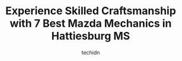 ---
layout: ampstory
image: https://images.unsplash.com/photo-1608839968395-12aed2154570?ixlib=rb-4.0.3&ixid=MnwxMjA3fDB8MHxwaG90by1wYWdlfHx8fGVufDB8fHx8&auto=format&fit=crop&w=640&h=853&q=80
author: techidn
featured: false
description: Searching for the finest Mazda Mechanic in Hattiesburg MS, USA? Look no further than the 7 best Mazda Mechanic in the area, where youll find a team of highly qualified professionals ready t
title: Experience Skilled Craftsmanship with 7 Best Mazda Mechanics in Hattiesburg MS
cover:
   title: Experience Skilled Craftsmanship with 7 Best Mazda Mechanics in Hattiesburg MS
   subtitle: Rickpate
   background: https://images.unsplash.com/photo-1608839968395-12aed2154570?ixlib=rb-4.0.3&ixid=MnwxMjA3fDB8MHxwaG90by1wYWdlfHx8fGVufDB8fHx8&auto=format&fit=crop&w=640&h=853&q=80

pages: 
 - layout: thirds
   top: <h1>#1 Dean McCrary Kia of Hattiesburg</h1>
   bottom: "<p>I purchased a 2020 Optima in 2020 that was involved in an accident the week of Christmas last year. I am seeking Diminished Value for the loss and was told to go to the d</p>"
   background: https://www.knot35.com/toplist/wp-content/uploads/2023/06/best-mazda-mechanic-1-in-hattiesburg-ms-1685836610.jpeg
   backgroundblur: true
 - layout: thirds
   top: <h1>#2 Firestone Complete Auto Care</h1>
   bottom: "<p>107 Mayfair Rd, Hattiesburg, MS 39402, United States</p>"
   background: https://www.knot35.com/toplist/wp-content/uploads/2023/06/best-mazda-mechanic-2-in-hattiesburg-ms-1685836610.png
   cta:
      link: https://www.knot35.com/toplist/experience-skilled-craftsmanship-with-7-best-mazda-mechanics-in-hattiesburg-ms/
      text: Experience Skilled Craftsmanship with 7 Best Mazda Mechanics in Hattiesburg MS
 - layout: thirds
   top: <h1>#3 Mack Grubbs Hyundai</h1>
   bottom: "<p>6507 US-98, Hattiesburg, MS 39402, United States</p>"
   background: https://www.knot35.com/toplist/wp-content/uploads/2023/06/best-mazda-mechanic-3-in-hattiesburg-ms-1685836611.jpeg
   cta:
      link: https://www.knot35.com/toplist/experience-skilled-craftsmanship-with-7-best-mazda-mechanics-in-hattiesburg-ms/
      text: Experience Skilled Craftsmanship with 7 Best Mazda Mechanics in Hattiesburg MS
 - layout: thirds
   top: <h1>#4 Firestone Complete Auto Care</h1>
   bottom: "<p>205 Hardy St, Hattiesburg, MS 39401, United States</p>"
   background: https://images.unsplash.com/photo-1599422314077-f4dfdaa4cd09?ixlib=rb-4.0.3&ixid=MnwxMjA3fDB8MHxwaG90by1wYWdlfHx8fGVufDB8fHx8&auto=format&fit=crop&w=640&h=853&q=80
   cta:
      link: https://www.knot35.com/toplist/experience-skilled-craftsmanship-with-7-best-mazda-mechanics-in-hattiesburg-ms/
      text: Experience Skilled Craftsmanship with 7 Best Mazda Mechanics in Hattiesburg MS
 - layout: thirds
   top: <h1>#5 Jerrys Automotive</h1>
   bottom: "<p>5101 Hwy 42, Hattiesburg, MS 39401, United States</p>"
   background: https://images.unsplash.com/photo-1531169509526-f8f1fdaa4a67?ixlib=rb-4.0.3&ixid=MnwxMjA3fDB8MHxwaG90by1wYWdlfHx8fGVufDB8fHx8&auto=format&fit=crop&w=640&h=853&q=80
   cta:
      link: https://www.knot35.com/toplist/experience-skilled-craftsmanship-with-7-best-mazda-mechanics-in-hattiesburg-ms/
      text: Experience Skilled Craftsmanship with 7 Best Mazda Mechanics in Hattiesburg MS
 - layout: thirds
   top: <h1>#6 Phillips Car Care Center</h1>
   bottom: "<p>80 Rawls Springs Loop Rd, Hattiesburg, MS 39402, United States</p>"
   background: https://images.unsplash.com/photo-1561679660-d00ee1e0dc8e?ixlib=rb-4.0.3&ixid=MnwxMjA3fDB8MHxwaG90by1wYWdlfHx8fGVufDB8fHx8&auto=format&fit=crop&w=640&h=853&q=80
   cta:
      link: https://www.knot35.com/toplist/experience-skilled-craftsmanship-with-7-best-mazda-mechanics-in-hattiesburg-ms/
      text: Experience Skilled Craftsmanship with 7 Best Mazda Mechanics in Hattiesburg MS
 - layout: thirds
   top: <h1>#7 98 Auto Service</h1>
   bottom: "<p>3389 MS-589, Hattiesburg, MS 39402, United States</p>"
   background: https://images.unsplash.com/photo-1489694553447-4c9339da310d?ixlib=rb-4.0.3&ixid=MnwxMjA3fDB8MHxwaG90by1wYWdlfHx8fGVufDB8fHx8&auto=format&fit=crop&w=640&h=853&q=80
   cta:
      link: https://www.knot35.com/toplist/experience-skilled-craftsmanship-with-7-best-mazda-mechanics-in-hattiesburg-ms/
      text: Experience Skilled Craftsmanship with 7 Best Mazda Mechanics in Hattiesburg MS
 - layout: thirds
   middle: Continue reading...
   background: https://images.unsplash.com/photo-1595364397663-fca4f075d796?ixlib=rb-4.0.3&ixid=MnwxMjA3fDB8MHxwaG90by1wYWdlfHx8fGVufDB8fHx8&auto=format&fit=crop&w=640&h=853&q=80
   cta:
      link: https://www.knot35.com/toplist/experience-skilled-craftsmanship-with-7-best-mazda-mechanics-in-hattiesburg-ms/
      text: Experience Skilled Craftsmanship with 7 Best Mazda Mechanics in Hattiesburg MS
      
---